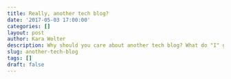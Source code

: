 ```yaml
---
title: Really, another tech blog?
date: '2017-05-03 17:00:00'
categories: []
layout: post
author: Kara Wolter
description: Why should you care about another tech blog? What do "I" get out of reading this and coming back next time?
slug: another-tech-blog
tags: []
draft: false
---
```

